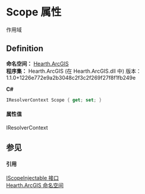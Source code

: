 # Scope 属性


作用域



## Definition
**命名空间：** <a href="N_Hearth_ArcGIS">Hearth.ArcGIS</a>  
**程序集：** Hearth.ArcGIS (在 Hearth.ArcGIS.dll 中) 版本：1.1.0+1226e772e9a2b3048c2f3c2f269f27f8f1fb249e

**C#**
``` C#
IResolverContext Scope { get; set; }
```



#### 属性值
IResolverContext

## 参见


#### 引用
<a href="T_Hearth_ArcGIS_IScopeInjectable">IScopeInjectable 接口</a>  
<a href="N_Hearth_ArcGIS">Hearth.ArcGIS 命名空间</a>  
